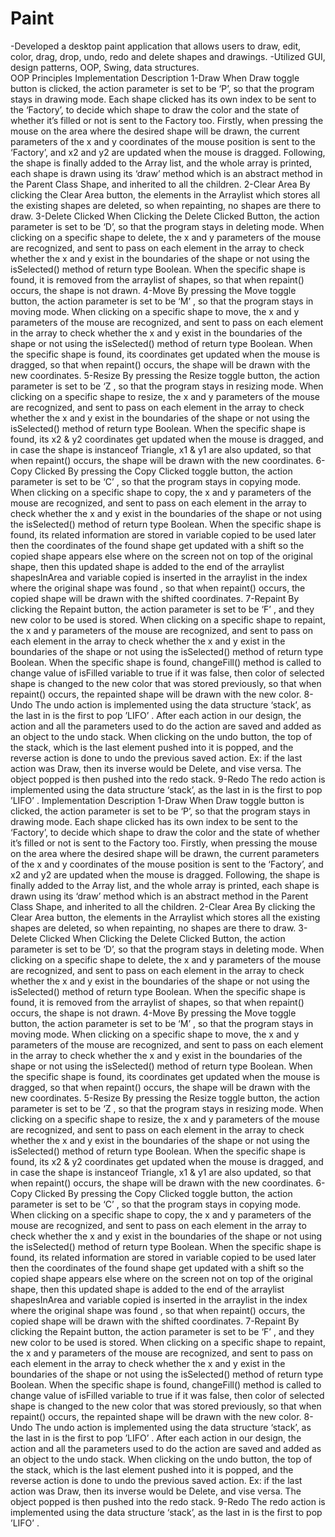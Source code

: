 # Paint
-Developed a desktop paint application that allows users to draw, edit, color, drag, drop, undo, redo and delete shapes and drawings.   -Utilized GUI, design patterns, OOP, Swing, data structures.  
OOP Principles
Implementation Description
1-Draw
When Draw toggle button is clicked, the action parameter is set to be ‘P’, so that the program stays in drawing mode.
Each shape clicked has its own index to be sent to the ‘Factory’, to decide which shape to draw the color and the state of whether it’s filled or not is sent to the Factory too.
Firstly, when pressing the mouse on the area where the desired shape will be drawn, the current parameters of the x and y coordinates of the mouse position is sent to the ‘Factory’, and x2 and y2 are updated when the mouse is dragged.
Following, the shape is finally added to the Array list, and the whole array is printed, each shape is drawn using its ‘draw’ method which is an abstract method in the Parent Class Shape, and inherited to all the children.
2-Clear Area
By clicking the Clear Area button, the elements in the Arraylist which stores all the existing shapes are deleted, so when repainting, no shapes are there to draw.
3-Delete Clicked
When Clicking the Delete Clicked Button, the action parameter is set to be ‘D’, so that the program stays in deleting mode.
When clicking on a specific shape to delete, the x and y parameters of the mouse are recognized, and sent to pass on each element in the array to check whether the x and y exist in the boundaries of the shape or not using the isSelected() method of return type Boolean. When the specific shape is found, it is removed from the arraylist of shapes, so that when repaint() occurs, the shape is not drawn.
4-Move
By pressing the Move toggle button, the action parameter is set to be ‘M’ , so that the program stays in moving mode.
When clicking on a specific shape to move, the x and y parameters of the mouse are recognized, and sent to pass on each element in the array to check whether the x and y exist in the boundaries of the shape or not using the isSelected() method of return type Boolean. When the specific shape is found, its coordinates get updated when the mouse is dragged, so that when repaint() occurs, the shape will be drawn with the new coordinates.
5-Resize
By pressing the Resize toggle button, the action parameter is set to be ‘Z , so that the program stays in resizing mode.
When clicking on a specific shape to resize, the x and y parameters of the mouse are recognized, and sent to pass on each element in the array to check whether the x and y exist in the boundaries of the shape or not using the isSelected() method of return type Boolean. When the specific shape is found, its x2 & y2 coordinates get updated when the mouse is dragged, and in case the shape is instanceof Triangle, x1 & y1 are also updated, so that when repaint() occurs, the shape will be drawn with the new coordinates.
6-Copy Clicked
By pressing the Copy Clicked toggle button, the action parameter is set to be ‘C’ , so that the program stays in copying mode.
When clicking on a specific shape to copy, the x and y parameters of the mouse are recognized, and sent to pass on each element in the array to check whether the x and y exist in the boundaries of the shape or not using the isSelected() method of return type Boolean. When the specific shape is found, its related information are stored in variable copied to be used later then the coordinates of the found shape get updated with a shift so the copied shape appears else where on the screen not on top of the original shape, then this updated shape is added
to the end of the arraylist shapesInArea and variable copied is inserted in the arraylist in the index where the original shape was found , so that when repaint() occurs, the copied shape will be drawn with the shifted coordinates.
7-Repaint
By clicking the Repaint button, the action parameter is set to be ‘F’ , and they new color to be used is stored.
When clicking on a specific shape to repaint, the x and y parameters of the mouse are recognized, and sent to pass on each element in the array to check whether the x and y exist in the boundaries of the shape or not using the isSelected() method of return type Boolean. When the specific shape is found, changeFill() method is called to change value of isFilled variable to true if it was false, then color of selected shape is changed to the new color that was stored previously, so that when repaint() occurs, the repainted shape will be drawn with the new color.
8-Undo
The undo action is implemented using the data structure ‘stack’, as the last in is the first to pop ’LIFO’ .
After each action in our design, the action and all the parameters used to do the action are saved and added as an object to the undo stack.
When clicking on the undo button, the top of the stack, which is the last element pushed into it is popped, and the reverse action is done to undo the previous saved action. Ex: if the last action was Draw, then its inverse would be Delete, and vise versa.
The object popped is then pushed into the redo stack.
9-Redo
The redo action is implemented using the data structure ‘stack’, as the last in is the first to pop ’LIFO’ .
Implementation Description
1-Draw
When Draw toggle button is clicked, the action parameter is set to be ‘P’, so that the program stays in drawing mode.
Each shape clicked has its own index to be sent to the ‘Factory’, to decide which shape to draw the color and the state of whether it’s filled or not is sent to the Factory too.
Firstly, when pressing the mouse on the area where the desired shape will be drawn, the current parameters of the x and y coordinates of the mouse position is sent to the ‘Factory’, and x2 and y2 are updated when the mouse is dragged.
Following, the shape is finally added to the Array list, and the whole array is printed, each shape is drawn using its ‘draw’ method which is an abstract method in the Parent Class Shape, and inherited to all the children.
2-Clear Area
By clicking the Clear Area button, the elements in the Arraylist which stores all the existing shapes are deleted, so when repainting, no shapes are there to draw.
3-Delete Clicked
When Clicking the Delete Clicked Button, the action parameter is set to be ‘D’, so that the program stays in deleting mode.
When clicking on a specific shape to delete, the x and y parameters of the mouse are recognized, and sent to pass on each element in the array to check whether the x and y exist in the boundaries of the shape or not using the isSelected() method of return type Boolean. When the specific shape is found, it is removed from the arraylist of shapes, so that when repaint() occurs, the shape is not drawn.
4-Move
By pressing the Move toggle button, the action parameter is set to be ‘M’ , so that the program stays in moving mode.
When clicking on a specific shape to move, the x and y parameters of the mouse are recognized, and sent to pass on each element in the array to check whether the x and y exist in the boundaries of the shape or not using the isSelected() method of return type Boolean. When the specific shape is found, its coordinates get updated when the mouse is dragged, so that when repaint() occurs, the shape will be drawn with the new coordinates.
5-Resize
By pressing the Resize toggle button, the action parameter is set to be ‘Z , so that the program stays in resizing mode.
When clicking on a specific shape to resize, the x and y parameters of the mouse are recognized, and sent to pass on each element in the array to check whether the x and y exist in the boundaries of the shape or not using the isSelected() method of return type Boolean. When the specific shape is found, its x2 & y2 coordinates get updated when the mouse is dragged, and in case the shape is instanceof Triangle, x1 & y1 are also updated, so that when repaint() occurs, the shape will be drawn with the new coordinates.
6-Copy Clicked
By pressing the Copy Clicked toggle button, the action parameter is set to be ‘C’ , so that the program stays in copying mode.
When clicking on a specific shape to copy, the x and y parameters of the mouse are recognized, and sent to pass on each element in the array to check whether the x and y exist in the boundaries of the shape or not using the isSelected() method of return type Boolean. When the specific shape is found, its related information are stored in variable copied to be used later then the coordinates of the found shape get updated with a shift so the copied shape appears else where on the screen not on top of the original shape, then this updated shape is added
to the end of the arraylist shapesInArea and variable copied is inserted in the arraylist in the index where the original shape was found , so that when repaint() occurs, the copied shape will be drawn with the shifted coordinates.
7-Repaint
By clicking the Repaint button, the action parameter is set to be ‘F’ , and they new color to be used is stored.
When clicking on a specific shape to repaint, the x and y parameters of the mouse are recognized, and sent to pass on each element in the array to check whether the x and y exist in the boundaries of the shape or not using the isSelected() method of return type Boolean. When the specific shape is found, changeFill() method is called to change value of isFilled variable to true if it was false, then color of selected shape is changed to the new color that was stored previously, so that when repaint() occurs, the repainted shape will be drawn with the new color.
8-Undo
The undo action is implemented using the data structure ‘stack’, as the last in is the first to pop ’LIFO’ .
After each action in our design, the action and all the parameters used to do the action are saved and added as an object to the undo stack.
When clicking on the undo button, the top of the stack, which is the last element pushed into it is popped, and the reverse action is done to undo the previous saved action. Ex: if the last action was Draw, then its inverse would be Delete, and vise versa.
The object popped is then pushed into the redo stack.
9-Redo
The redo action is implemented using the data structure ‘stack’, as the last in is the first to pop ’LIFO’ .
